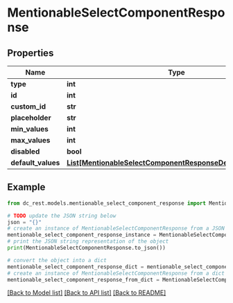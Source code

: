 # MentionableSelectComponentResponse


## Properties

Name | Type | Description | Notes
------------ | ------------- | ------------- | -------------
**type** | **int** |  | 
**id** | **int** |  | 
**custom_id** | **str** |  | 
**placeholder** | **str** |  | [optional] 
**min_values** | **int** |  | [optional] 
**max_values** | **int** |  | [optional] 
**disabled** | **bool** |  | [optional] 
**default_values** | [**List[MentionableSelectComponentResponseDefaultValuesInner]**](MentionableSelectComponentResponseDefaultValuesInner.md) |  | [optional] 

## Example

```python
from dc_rest.models.mentionable_select_component_response import MentionableSelectComponentResponse

# TODO update the JSON string below
json = "{}"
# create an instance of MentionableSelectComponentResponse from a JSON string
mentionable_select_component_response_instance = MentionableSelectComponentResponse.from_json(json)
# print the JSON string representation of the object
print(MentionableSelectComponentResponse.to_json())

# convert the object into a dict
mentionable_select_component_response_dict = mentionable_select_component_response_instance.to_dict()
# create an instance of MentionableSelectComponentResponse from a dict
mentionable_select_component_response_from_dict = MentionableSelectComponentResponse.from_dict(mentionable_select_component_response_dict)
```
[[Back to Model list]](../README.md#documentation-for-models) [[Back to API list]](../README.md#documentation-for-api-endpoints) [[Back to README]](../README.md)


